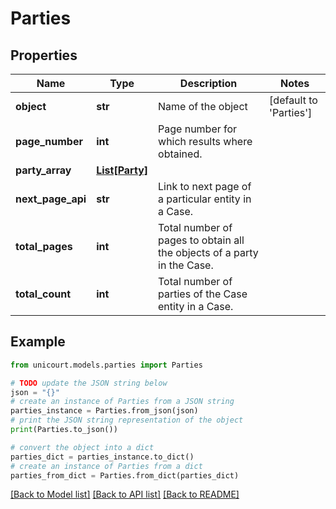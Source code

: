 # Parties


## Properties

Name | Type | Description | Notes
------------ | ------------- | ------------- | -------------
**object** | **str** | Name of the object | [default to 'Parties']
**page_number** | **int** | Page number for which results where obtained. | 
**party_array** | [**List[Party]**](Party.md) |  | 
**next_page_api** | **str** | Link to next page of a particular entity in a Case. | 
**total_pages** | **int** | Total number of pages to obtain all the objects of a party in the Case. | 
**total_count** | **int** | Total number of parties of the Case entity in a Case. | 

## Example

```python
from unicourt.models.parties import Parties

# TODO update the JSON string below
json = "{}"
# create an instance of Parties from a JSON string
parties_instance = Parties.from_json(json)
# print the JSON string representation of the object
print(Parties.to_json())

# convert the object into a dict
parties_dict = parties_instance.to_dict()
# create an instance of Parties from a dict
parties_from_dict = Parties.from_dict(parties_dict)
```
[[Back to Model list]](../README.md#documentation-for-models) [[Back to API list]](../README.md#documentation-for-api-endpoints) [[Back to README]](../README.md)


